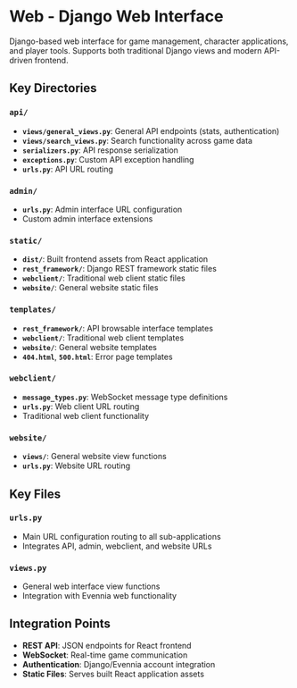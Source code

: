 # Web - Django Web Interface

Django-based web interface for game management, character applications, and player tools. Supports both traditional Django views and modern API-driven frontend.

## Key Directories

### `api/`
- **`views/general_views.py`**: General API endpoints (stats, authentication)
- **`views/search_views.py`**: Search functionality across game data
- **`serializers.py`**: API response serialization
- **`exceptions.py`**: Custom API exception handling
- **`urls.py`**: API URL routing

### `admin/`
- **`urls.py`**: Admin interface URL configuration
- Custom admin interface extensions

### `static/`
- **`dist/`**: Built frontend assets from React application
- **`rest_framework/`**: Django REST framework static files
- **`webclient/`**: Traditional web client static files
- **`website/`**: General website static files

### `templates/`
- **`rest_framework/`**: API browsable interface templates
- **`webclient/`**: Traditional web client templates  
- **`website/`**: General website templates
- **`404.html`**, **`500.html`**: Error page templates

### `webclient/`
- **`message_types.py`**: WebSocket message type definitions
- **`urls.py`**: Web client URL routing
- Traditional web client functionality

### `website/`
- **`views/`**: General website view functions
- **`urls.py`**: Website URL routing

## Key Files

### `urls.py`
- Main URL configuration routing to all sub-applications
- Integrates API, admin, webclient, and website URLs

### `views.py`
- General web interface view functions
- Integration with Evennia web functionality

## Integration Points

- **REST API**: JSON endpoints for React frontend
- **WebSocket**: Real-time game communication
- **Authentication**: Django/Evennia account integration  
- **Static Files**: Serves built React application assets
